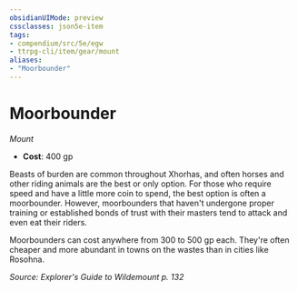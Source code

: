 ```yaml
---
obsidianUIMode: preview
cssclasses: json5e-item
tags:
- compendium/src/5e/egw
- ttrpg-cli/item/gear/mount
aliases: 
- "Moorbounder"
---
```

# Moorbounder
*Mount*  

- **Cost**: 400 gp

Beasts of burden are common throughout Xhorhas, and often horses and other riding animals are the best or only option. For those who require speed and have a little more coin to spend, the best option is often a moorbounder. However, moorbounders that haven't undergone proper training or established bonds of trust with their masters tend to attack and even eat their riders.

Moorbounders can cost anywhere from 300 to 500 gp each. They're often cheaper and more abundant in towns on the wastes than in cities like Rosohna.

*Source: Explorer's Guide to Wildemount p. 132*